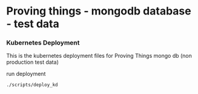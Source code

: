 # Proving things - mongodb database - test data

### Kubernetes Deployment

This is the kubernetes deployment files for Proving Things mongo db (non production test data)

run deployment

	./scripts/deploy_kd

